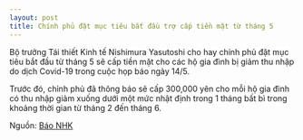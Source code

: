```yaml
---
layout: post
title: Chính phủ đặt mục tiêu bắt đầu trợ cấp tiền mặt từ tháng 5
---
```

Bộ trưởng Tái thiết Kinh tế Nishimura Yasutoshi cho hay chính phủ đặt mục tiêu bắt đầu từ tháng 5 sẽ cấp tiền mặt cho các hộ gia đình bị giảm thu nhập do dịch Covid-19 trong cuộc họp báo ngày 14/5.

Trước đó, chỉnh phủ đã thông báo sẽ cấp 300,000 yên cho mỗi hộ gia đình có thu nhập giảm xuống dưới một mức nhật định trong 1 tháng bất bì trong khoảng thời gian từ tháng 2 đến tháng 6.



Nguồn: [Báo NHK ](https://www.nhk.or.jp/politics/articles/statement/33770.html)